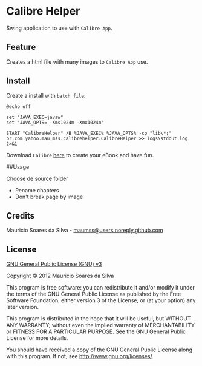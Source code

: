 # Calibre Helper

Swing application to use with `Calibre App`.

## Feature

Creates a html file with many images to `Calibre App` use.

## Install

Create a install with `batch file`:

```shell
@echo off

set "JAVA_EXEC=javaw"
set "JAVA_OPTS= -Xms1024m -Xmx1024m"

START "CalibreHelper" /B %JAVA_EXEC% %JAVA_OPTS% -cp "lib\*;" br.com.yahoo.mau_mss.calibrehelper.CalibreHelper >> logs\stdout.log 2>&1
```

Download `Calibre` [here](https://calibre-ebook.com/) to create your eBook and have fun.

##Usage

Choose de source folder

- Rename chapters
- Don't break page by image

## Credits
Mauricio Soares da Silva - [maumss@users.noreply.github.com](mailto:maumss@users.noreply.github.com)

## License

[GNU General Public License (GNU) v3](http://www.gnu.org/licenses/)

Copyright &copy; 2012 Mauricio Soares da Silva

This program is free software: you can redistribute it and/or modify it under the terms of the GNU General Public License as published by the Free Software Foundation, either version 3 of the License, or (at your option) any later version.

This program is distributed in the hope that it will be useful, but WITHOUT ANY WARRANTY; without even the implied warranty of MERCHANTABILITY or FITNESS FOR A PARTICULAR PURPOSE.  See the GNU General Public License for more details.

You should have received a copy of the GNU General Public License along with this program.  If not, see <http://www.gnu.org/licenses/>.

